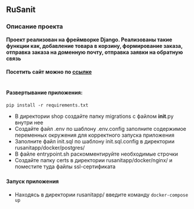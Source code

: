 ## RuSanit 
### Описание проекта

**Проект реализован на фреймворке Django. Реализованы такие функции как, 
добавление товара в корзину, формирование заказа, отправка заказа на доменную почту, 
отправка заявки на обратную связь**
#### Посетить сайт можно по [ссылке](https://rs-eco.ru/)
#
#### Развертывание приложения:

```pip install -r requirements.txt```

* В директории shop создайте папку migrations с файлом __init__.py внутри нее
* Создайте файл .env по шаблону .env.config заполните содержимое переменных 
окружения для корректного запуска приложения
* Заполните файл init.sql по шаблону init.sql.config в директории 
rusanitapp/docker/postgres/
* В файле entrypoint.sh раскомментируйте необходимые строчки
* Создайте папку certs в директории rusanitapp/docker/nginx/ и поместите туда
файлы ssl-сертификата

###

#### Запуск приложения
* Находясь в директории rusanitapp/ введите команду ```docker-compose up```